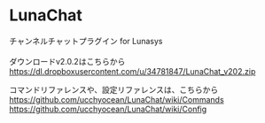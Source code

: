 LunaChat
========

チャンネルチャットプラグイン for Lunasys<br />
<br />
ダウンロードv2.0.2はこちらから<br />
https://dl.dropboxusercontent.com/u/34781847/LunaChat_v202.zip

コマンドリファレンスや、設定リファレンスは、こちらから<br />
https://github.com/ucchyocean/LunaChat/wiki/Commands<br />
https://github.com/ucchyocean/LunaChat/wiki/Config<br />
